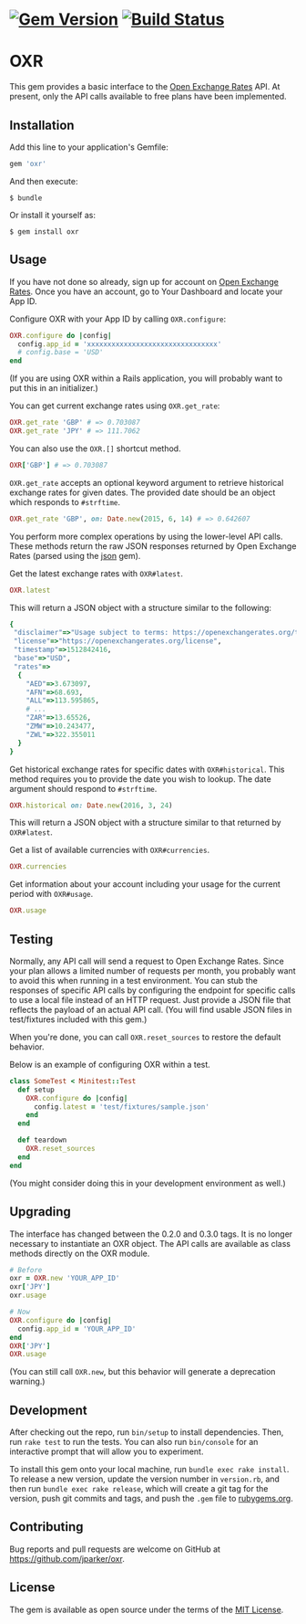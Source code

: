 # [![Gem Version](https://badge.fury.io/rb/oxr.svg)](https://badge.fury.io/rb/oxr) [![Build Status](https://travis-ci.org/jparker/oxr.svg?branch=master)](https://travis-ci.org/jparker/oxr)

# OXR

This gem provides a basic interface to the
[Open Exchange Rates](https://openexchangerates.org) API. At present, only the
API calls available to free plans have been implemented.

## Installation

Add this line to your application's Gemfile:

```ruby
gem 'oxr'
```

And then execute:

    $ bundle

Or install it yourself as:

    $ gem install oxr

## Usage

If you have not done so already, sign up for account on
[Open Exchange Rates](https://openexchangerates.org). Once you have an account,
go to Your Dashboard and locate your App ID.

Configure OXR with your App ID by calling `OXR.configure`:

```ruby
OXR.configure do |config|
  config.app_id = 'xxxxxxxxxxxxxxxxxxxxxxxxxxxxxxxx'
  # config.base = 'USD'
end
```

(If you are using OXR within a Rails application, you will probably want to put
this in an initializer.)

You can get current exchange rates using `OXR.get_rate`:

```ruby
OXR.get_rate 'GBP' # => 0.703087
OXR.get_rate 'JPY' # => 111.7062
```

You can also use the `OXR.[]` shortcut method.

```ruby
OXR['GBP'] # => 0.703087
```

`OXR.get_rate` accepts an optional keyword argument to retrieve historical
exchange rates for given dates. The provided date should be an object which
responds to `#strftime`.

```ruby
OXR.get_rate 'GBP', on: Date.new(2015, 6, 14) # => 0.642607
```

You perform more complex operations by using the lower-level API calls. These
methods return the raw JSON responses returned by Open Exchange Rates (parsed
using the [json](https://rubygems.org/gems/json) gem).

Get the latest exchange rates with `OXR#latest`.

```ruby
OXR.latest
```

This will return a JSON object with a structure similar to the following:

```ruby
{
 "disclaimer"=>"Usage subject to terms: https://openexchangerates.org/terms",
 "license"=>"https://openexchangerates.org/license",
 "timestamp"=>1512842416,
 "base"=>"USD",
 "rates"=>
  {
    "AED"=>3.673097,
    "AFN"=>68.693,
    "ALL"=>113.595865,
    # ...
    "ZAR"=>13.65526, 
    "ZMW"=>10.243477,
    "ZWL"=>322.355011
  }
}
```

Get historical exchange rates for specific dates with `OXR#historical`. This
method requires you to provide the date you wish to lookup. The date argument
should respond to `#strftime`.

```ruby
OXR.historical on: Date.new(2016, 3, 24)
```

This will return a JSON object with a structure similar to that returned by `OXR#latest`.

Get a list of available currencies with `OXR#currencies`.

```ruby
OXR.currencies
```

Get information about your account including your usage for the current period
with `OXR#usage`.

```ruby
OXR.usage
```

## Testing

Normally, any API call will send a request to Open Exchange Rates. Since your
plan allows a limited number of requests per month, you probably want to avoid
this when running in a test environment. You can stub the responses of specific
API calls by configuring the endpoint for specific calls to use a local file
instead of an HTTP request. Just provide a JSON file that reflects the payload
of an actual API call. (You will find usable JSON files in test/fixtures
included with this gem.)

When you're done, you can call `OXR.reset_sources` to restore the default behavior.

Below is an example of configuring OXR within a test.

```ruby
class SomeTest < Minitest::Test
  def setup
    OXR.configure do |config|
      config.latest = 'test/fixtures/sample.json'
    end
  end

  def teardown
    OXR.reset_sources
  end
end
```

(You might consider doing this in your development environment as well.)

## Upgrading

The interface has changed between the 0.2.0 and 0.3.0 tags. It is no longer
necessary to instantiate an OXR object. The API calls are available as class
methods directly on the OXR module.

```ruby
# Before
oxr = OXR.new 'YOUR_APP_ID'
oxr['JPY']
oxr.usage

# Now
OXR.configure do |config|
  config.app_id = 'YOUR_APP_ID'
end
OXR['JPY']
OXR.usage
```

(You can still call `OXR.new`, but this behavior will generate a deprecation
warning.)

## Development

After checking out the repo, run `bin/setup` to install dependencies. Then, run
`rake test` to run the tests. You can also run `bin/console` for an interactive
prompt that will allow you to experiment.

To install this gem onto your local machine, run `bundle exec rake install`. To
release a new version, update the version number in `version.rb`, and then run
`bundle exec rake release`, which will create a git tag for the version, push
git commits and tags, and push the `.gem` file to
[rubygems.org](https://rubygems.org).

## Contributing

Bug reports and pull requests are welcome on GitHub at
https://github.com/jparker/oxr.


## License

The gem is available as open source under the terms of the [MIT
License](http://opensource.org/licenses/MIT).
